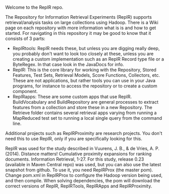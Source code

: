 Welcome to the RepIR repo. 

The Repository for Information Retrieval Experiments (RepIR) supports retrieval/analysis tasks on large collections using Hadoop. There is a Wiki page on each repository with more information what is is and how to get started. For navigating in this repository it may be good to know that it consists of 3 parts:
- RepIRtools: RepIR needs these, but unless you are digging really deep, you probably don't want to look too closely at these, unless you are creating a custom implementation such as an RepIR Record type file or a ByteRegex. In that case look in the JavaDocs for info.
- RepIR: This is the core library for working with the Repository, Stored Features, Test Sets, Retrieval Models, Score Functions, Collectors, etc. These are not applications, but rather tools you can use in your Java programs, for instance to access the repository or to create a custom component.
- RepIRapps: These are some custom apps that use RepIR. BuildVocabulary and BuildRepository are general processes to extract features from a collection and store these in a new Repository. The Retrieve folder contains several retrieval apps varying from running a MapReduced test set to running a local single query from the command line.

Additional projects such as RepIRProximity are research projects. You don't need this to use RepIR, only if you are specifically looking for this.

RepIR was used for the study described in Vuurens, J. B., & de Vries, A. P. (2014). Distance matters! Cumulative proximity expansions for ranking documents. Information Retrieval, 1-27. For this study, release 0.23 (available in Maven Central repo) was used, but you can also use the latest snapshot from github. To use it, you need RepIRProx (the master pom). Change pom.xml in RepIRProx to configure the Hadoop version being used, and then compile. When solving dependencies, the pom will download the correct versions of RepIR, RepIRTools, RepIRApps and RepIRProximity.
